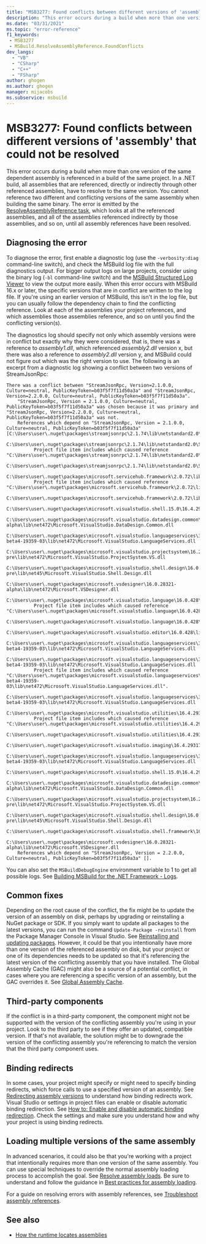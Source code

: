 ```yaml
---
title: "MSB3277: Found conflicts between different versions of 'assembly' that could not be resolved"
description: "This error occurs during a build when more than one version of the same dependent assembly is referenced in a build of the same project."
ms.date: "03/31/2021"
ms.topic: "error-reference"
f1_keywords:
 - MSB3277
 - MSBuild.ResolveAssemblyReference.FoundConflicts
dev_langs:
  - "VB"
  - "CSharp"
  - "C++"
  - "FSharp"
author: ghogen
ms.author: ghogen
manager: mijacobs
ms.subservice: msbuild
---
```

# MSB3277: Found conflicts between different versions of 'assembly' that could not be resolved

This error occurs during a build when more than one version of the same dependent assembly is referenced in a build of the same project. In a .NET build, all assemblies that are referenced, directly or indirectly through other referenced assemblies, have to resolve to the same version. You cannot reference two different and conflicting versions of the same assembly when building the same binary. The error is emitted by the [ResolveAssemblyReference task](../resolveassemblyreference-task.md), which looks at all the referenced assemblies, and all of the assemblies referenced indirectly by those assemblies, and so on, until all assembly references have been resolved.

## Diagnosing the error

To diagnose the error, first enable a diagnostic log (use the `-verbosity:diag` command-line switch), and check the MSBuild log file with the full diagnostics output. For bigger output logs on large projects, consider using the binary log (`-bl` command-line switch) and the [MSBuild Structured Log Viewer](https://msbuildlog.com/) to view the output more easily. When this error occurs with MSBuild 16.x or later, the specific versions that are in conflict are written to the log file. If you're using an earlier version of MSBuild, this isn't in the log file, but you can usually follow the dependency chain to find the conflicting reference. Look at each of the assemblies your project references, and which assemblies those assemblies reference, and so on until you find the conflicting version(s).

The diagnostics log should specify not only which assembly versions were in conflict but exactly why they were considered, that is, there was a reference to *assembly1.dll*, which referenced *assembly2.dll* version x, but there was also a reference to *assembly2.dll* version y, and MSBuild could not figure out which was the right version to use.  The following is an excerpt from a diagnostic log showing a conflict between two versions of StreamJsonRpc:

```output
There was a conflict between "StreamJsonRpc, Version=2.1.0.0, Culture=neutral, PublicKeyToken=b03f5f7f11d50a3a" and "StreamJsonRpc, Version=2.2.0.0, Culture=neutral, PublicKeyToken=b03f5f7f11d50a3a".
    "StreamJsonRpc, Version = 2.1.0.0, Culture=neutral, PublicKeyToken=b03f5f7f11d50a3a" was chosen because it was primary and "StreamJsonRpc, Version=2.2.0.0, Culture=neutral, PublicKeyToken=b03f5f7f11d50a3a" was not.
    References which depend on "StreamJsonRpc, Version = 2.1.0.0, Culture=neutral, PublicKeyToken=b03f5f7f11d50a3a" [C:\Users\user\.nuget\packages\streamjsonrpc\2.1.74\lib\netstandard2.0\StreamJsonRpc.dll].
    C:\Users\user\.nuget\packages\streamjsonrpc\2.1.74\lib\netstandard2.0\StreamJsonRpc.dll
          Project file item includes which caused reference "C:\Users\user\.nuget\packages\streamjsonrpc\2.1.74\lib\netstandard2.0\StreamJsonRpc.dll".
            C:\Users\user\.nuget\packages\streamjsonrpc\2.1.74\lib\netstandard2.0\StreamJsonRpc.dll
        C:\Users\user\.nuget\packages\microsoft.servicehub.framework\2.0.72\lib\netstandard2.0\Microsoft.ServiceHub.Framework.dll
          Project file item includes which caused reference "C:\Users\user\.nuget\packages\microsoft.servicehub.framework\2.0.72\lib\netstandard2.0\Microsoft.ServiceHub.Framework.dll".
            C:\Users\user\.nuget\packages\microsoft.servicehub.framework\2.0.72\lib\netstandard2.0\Microsoft.ServiceHub.Framework.dll
            C:\Users\user\.nuget\packages\microsoft.visualstudio.shell.15.0\16.4.29318.21\lib\net472\Microsoft.VisualStudio.Shell.15.0.dll
            C:\Users\user\.nuget\packages\microsoft.visualstudio.datadesign.common\16.0.28321-alpha\lib\net472\Microsoft.VisualStudio.DataDesign.Common.dll
            C:\Users\user\.nuget\packages\microsoft.visualstudio.languageservices\3.2.0-beta4-19359-03\lib\net472\Microsoft.VisualStudio.LanguageServices.dll
            C:\Users\user\.nuget\packages\microsoft.visualstudio.projectsystem\16.2.133-pre\lib\net472\Microsoft.VisualStudio.ProjectSystem.VS.dll
            C:\Users\user\.nuget\packages\microsoft.visualstudio.shell.design\16.0.28316-pre\lib\net45\Microsoft.VisualStudio.Shell.Design.dll
            C:\Users\user\.nuget\packages\microsoft.vsdesigner\16.0.28321-alpha\lib\net472\Microsoft.VSDesigner.dll
        C:\Users\user\.nuget\packages\microsoft.visualstudio.language\16.0.428\lib\net472\Microsoft.VisualStudio.Language.dll
          Project file item includes which caused reference "C:\Users\user\.nuget\packages\microsoft.visualstudio.language\16.0.428\lib\net472\Microsoft.VisualStudio.Language.dll".
            C:\Users\user\.nuget\packages\microsoft.visualstudio.language\16.0.428\lib\net472\Microsoft.VisualStudio.Language.dll
            C:\Users\user\.nuget\packages\microsoft.visualstudio.editor\16.0.428\lib\net472\Microsoft.VisualStudio.Editor.dll
            C:\Users\user\.nuget\packages\microsoft.visualstudio.languageservices\3.2.0-beta4-19359-03\lib\net472\Microsoft.VisualStudio.LanguageServices.dll
        C:\Users\user\.nuget\packages\microsoft.visualstudio.languageservices\3.2.0-beta4-19359-03\lib\net472\Microsoft.VisualStudio.LanguageServices.dll
          Project file item includes which caused reference "C:\Users\user\.nuget\packages\microsoft.visualstudio.languageservices\3.2.0-beta4-19359-03\lib\net472\Microsoft.VisualStudio.LanguageServices.dll".
            C:\Users\user\.nuget\packages\microsoft.visualstudio.languageservices\3.2.0-beta4-19359-03\lib\net472\Microsoft.VisualStudio.LanguageServices.dll
        C:\Users\user\.nuget\packages\microsoft.visualstudio.utilities\16.4.29317.144\lib\net46\Microsoft.VisualStudio.Utilities.dll
          Project file item includes which caused reference "C:\Users\user\.nuget\packages\microsoft.visualstudio.utilities\16.4.29317.144\lib\net46\Microsoft.VisualStudio.Utilities.dll".
            C:\Users\user\.nuget\packages\microsoft.visualstudio.utilities\16.4.29317.144\lib\net46\Microsoft.VisualStudio.Utilities.dll
            C:\Users\user\.nuget\packages\microsoft.visualstudio.imaging\16.4.29317.144\lib\net472\Microsoft.VisualStudio.Imaging.dll
            C:\Users\user\.nuget\packages\microsoft.visualstudio.languageservices\3.2.0-beta4-19359-03\lib\net472\Microsoft.VisualStudio.LanguageServices.dll
            C:\Users\user\.nuget\packages\microsoft.visualstudio.shell.15.0\16.4.29318.21\lib\net472\Microsoft.VisualStudio.Shell.15.0.dll
            C:\Users\user\.nuget\packages\microsoft.visualstudio.datadesign.common\16.0.28321-alpha\lib\net472\Microsoft.VisualStudio.DataDesign.Common.dll
            C:\Users\user\.nuget\packages\microsoft.visualstudio.projectsystem\16.2.133-pre\lib\net472\Microsoft.VisualStudio.ProjectSystem.VS.dll
            C:\Users\user\.nuget\packages\microsoft.visualstudio.shell.design\16.0.28316-pre\lib\net45\Microsoft.VisualStudio.Shell.Design.dll
            C:\Users\user\.nuget\packages\microsoft.visualstudio.shell.framework\16.4.29318.21\lib\net472\Microsoft.VisualStudio.Shell.Framework.dll
            C:\Users\user\.nuget\packages\microsoft.vsdesigner\16.0.28321-alpha\lib\net472\Microsoft.VSDesigner.dll
    References which depend on "StreamJsonRpc, Version = 2.2.0.0, Culture=neutral, PublicKeyToken=b03f5f7f11d50a3a" [].
```

You can also set the `MSBuildDebugEngine` environment variable to 1 to get all possible logs. See [Building MSBuild for the .NET Framework - Logs](https://github.com/dotnet/msbuild/blob/main/documentation/wiki/Building-Testing-and-Debugging-on-Full-Framework-MSBuild.md#logs).

## Common fixes

Depending on the root cause of the conflict, the fix might be to update the version of an assembly on disk, perhaps by upgrading or reinstalling a NuGet package or SDK. If you simply want to update all packages to the latest versions, you can run the command `Update-Package -reinstall` from the Package Manager Console in Visual Studio. See [Reinstalling and updating packages](/nuget/consume-packages/reinstalling-and-updating-packages). However, it could be that you intentionally have more than one version of the referenced assembly on disk, but your project or one of its dependencies needs to be updated so that it's referencing the latest version of the conflicting assembly that you have installed. The Global Assembly Cache (GAC) might also be a source of a potential conflict, in cases where you are referencing a specific version of an assembly, but the GAC overrides it. See [Global Assembly Cache](/dotnet/framework/app-domains/gac).

## Third-party components

If the conflict is in a third-party component, the component might not be supported with the version of the conflicting assembly you're using in your project. Look to the third party to see if they offer an updated, compatible version. If that's not available, the solution might be to downgrade the version of the conflicting assembly you're referencing to match the version that the third party component uses.

## Binding redirects

In some cases, your project might specify or might need to specify binding redirects, which force calls to use a specified version of an assembly. See [Redirecting assembly versions](/dotnet/framework/configure-apps/redirect-assembly-versions) to understand how binding redirects work. Visual Studio or settings in project files can enable or disable automatic binding redirection. See [How to: Enable and disable automatic binding redirection](/dotnet/framework/configure-apps/how-to-enable-and-disable-automatic-binding-redirection). Check the settings and make sure you understand how and why your project is using binding redirects.

## Loading multiple versions of the same assembly

In advanced scenarios, it could also be that you're working with a project that intentionally requires more than one version of the same assembly. You can use special techniques to override the normal assembly loading process to accomplish the goal. See [Resolve assembly loads](/dotnet/standard/assembly/resolve-loads). Be sure to understand and follow the guidance in [Best practices for assembly loading](/dotnet/framework/deployment/best-practices-for-assembly-loading).

For a guide on resolving errors with assembly references, see [Troubleshoot assembly references](../troubleshoot-assembly-references.md).

## See also

- [How the runtime locates assemblies](/dotnet/framework/deployment/how-the-runtime-locates-assemblies)
